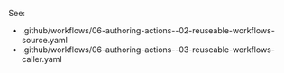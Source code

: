 See:

- .github/workflows/06-authoring-actions--02-reuseable-workflows-source.yaml
- .github/workflows/06-authoring-actions--03-reuseable-workflows-caller.yaml
